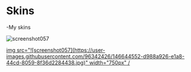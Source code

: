 # Skins
-My skins

![screenshot057](https://user-images.githubusercontent.com/96342426/146644552-d988a926-e1a8-44cd-8059-8f36d2284438.jpg)

<div>
  <a href="https://drive.google.com/drive/folders/1GULzkMGbH16tEWO59P1sfHLsWQo2UABi?usp=sharing">
    img src="![screenshot057](https://user-images.githubusercontent.com/96342426/146644552-d988a926-e1a8-44cd-8059-8f36d2284438.jpg)" width="750px" /
    </div>
